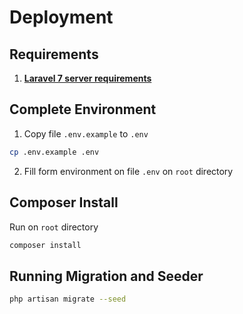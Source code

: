 # Deployment
## Requirements
1. [**Laravel 7 server requirements**](https://laravel.com/docs/7.x#server-requirements)
## Complete Environment

1. Copy file `.env.example` to `.env`

```bash
cp .env.example .env
```

2. Fill form environment on file `.env` on `root` directory

## Composer Install

Run on `root` directory

```bash
composer install
```

## Running Migration and Seeder

```bash
php artisan migrate --seed
```
